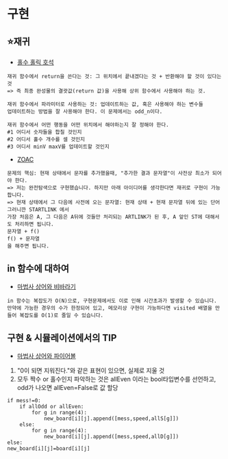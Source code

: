 # 구현
## ⭐재귀
- [홀수 홀릭 호석](https://github.com/dbwp031/YujeCodingTest/blob/main/%EA%B5%AC%ED%98%84/baek_20164.py)
```
재귀 함수에서 return을 쓴다는 것: 그 위치에서 끝내겠다는 것 + 반환해야 할 것이 있다는 것
=> 즉 최종 완성물의 결괏값(return 값)을 사용해 상위 함수에서 사용해야 하는 것.

재귀 함수에서 파라미터로 사용하는 것: 업데이트하는 값, 혹은 사용해야 하는 변수들
업데이트하는 방법을 잘 사용해야 한다. 이 문제에서는 odd_n이다.

재귀 함수에서 어떤 행동을 어떤 위치에서 해야하는지 잘 정해야 한다.
#1 어디서 숫자들을 합칠 것인지
#2 어디서 홀수 개수를 셀 것인지
#3 어디서 minV maxV를 업데이트할 것인지
```

- [ZOAC](https://github.com/dbwp031/YujeCodingTest/blob/main/%EA%B5%AC%ED%98%84/baek_16719.py)
```
문제의 핵심: 현재 상태에서 문자를 추가했을때, "추가한 결과 문자열"이 사전상 최소가 되어야 한다.
=> 저는 완전탐색으로 구현했습니다. 하지만 아래 아이디어를 생각한다면 재귀로 구현이 가능합니다.
=> 현재 상태에서 그 다음에 사전에 오는 문자열: 현재 상태 + 현재 문자열 뒤에 있는 단어
그러니깐 STARTLINK 에서
가장 처음은 A, 그 다음은 A뒤에 것들만 처리되는 ARTLINK가 된 후, A 앞인 ST에 대해서도 처리하면 됩니다.
문자열 + f()
f() + 문자열
을 해주면 됩니다.
```

## in 함수에 대하여
- [마법사 상어와 비바라기](https://github.com/dbwp031/YujeCodingTest/blob/main/%EA%B5%AC%ED%98%84/baek_21610.ipynb)
```
in 함수는 복잡도가 O(N)으로, 구현문제에서도 이로 인해 시간초과가 발생할 수 있습니다.
만약에 가능한 경우의 수가 한정되어 있고, 메모리상 구현이 가능하다면 visited 배열을 만들어 복잡도를 O(1)로 줄일 수 있습니다.
```
## 구현 & 시뮬레이션에서의 TIP
- [마법사 상어와 파이어볼](https://github.com/dbwp031/YujeCodingTest/blob/main/%EA%B5%AC%ED%98%84/baek_20056.py)
1. "0이 되면 지워진다."와 같은 표현이 있으면, 실제로 지울 것  
2. 모두 짝수 or 홀수인지 파악하는 것은 allEven 이라는 bool타입변수를 선언하고, odd가 나오면 allEven=False로 값 할당
```
if mess!=0:
    if allOdd or allEven:
        for g in range(4):
            new_board[i][j].append([mess,speed,allS[g]])
    else:
        for g in range(4):
            new_board[i][j].append([mess,speed,allD[g]])
else:
new_board[i][j]=board[i][j]
```
